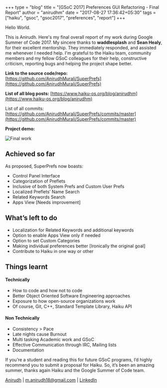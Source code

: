 +++
type = "blog"
title = "[GSoC 2017] Preferences GUI Refactoring - Final Report"
author = "anirudhm"
date = "2017-08-27 17:36:42+05:30"
tags = ["haiku", "gsoc", "gsoc2017", "preferences", "report"]
+++

Hello World.

This is Anirudh. Here's my final overall report of my work during Google Summer of Code 2017.
My sincere thanks to **waddlesplash** and **Sean Healy**, for their excellent mentorship.
They immediately responded, and assisted me whenever I needed help. I'm grateful to
the Haiku team, community members and my fellow GSoC colleagues for their help, constructive criticism, reporting bugs and helping the project shape better.

**Link to the source code/repo:** [https://github.com/AnirudhMurali/SuperPrefs](https://github.com/AnirudhMurali/SuperPrefs)

**List of all blog posts:** [https://www.haiku-os.org/blog/anirudhm](https://www.haiku-os.org/blog/anirudhm)

List of all commits: [https://github.com/AnirudhMurali/SuperPrefs/commits/master](https://github.com/AnirudhMurali/SuperPrefs/commits/master)

**Project demo:**

<p><img src="/files/blog/anirudhm/gif_final.gif" alt="Final work" class="img-responsive center-block"></p>

## Achieved so far
As proposed, SuperPrefs now boasts:
* Control Panel Interface
* Categorization of Preflets
* Inclusive of both System Prefs and Custom User Prefs
* Localized Preflets’ Name Search
* Related Keywords Search
* Apps View [Needs improvement]

## What’s left to do
* Localization for Related Keywords and additional keywords
* Option to enable Apps View only if needed
* Option to set Custom Categories
* Making individual preferences better [Ironically the original goal]
* Contribute to Haiku in one way or other

## Things learnt
#### Technically
* How to code and how not to code
* Better Object Oriented Software Engineering approaches
* Exposure to how open-source organizations work
* Of course, Git, C++, Standard Template Library, Haiku API

#### Non Technically
* Consistency > Pace
* Late nights cause Burnout
* Multi tasking Academic work and GSoC
* Effective Communication through IRC, Mailing lists
* Documentation

If you’re a student and reading this for future GSoC programs, I’d highly recommend you to submit a proposal for Haiku. So, it’s been an amazing summer, thanks again Haiku and the Google Summer of Code team.

[Anirudh](http://www.anirudhmurali.com) | m.anirudh18@gmail.com | [LinkedIn](https://www.linkedin.com/in/manirudh/)
